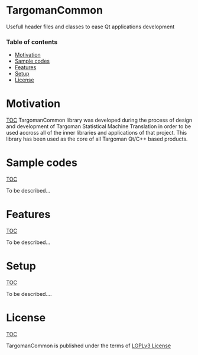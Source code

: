 # TargomanCommon
Usefull header files and classes to ease Qt applications development

### Table of contents
- [Motivation](#motivation)
- [Sample codes](#sample-codes)
- [Features](#features)
- [Setup](#setup)
- [License](#license)


# Motivation
[TOC](#table-of-contents)
TargomanCommon library was developed during the process of design and development of Targoman Statistical Machine Translation in order to be used accross
all of the inner libraries and applications of that project. This library has been used as the core of all Targoman Qt/C++ based products.

# Sample codes
[TOC](#table-of-contents)

To be described...

# Features
[TOC](#table-of-contents)

To be described...

# Setup
[TOC](#table-of-contents)

To be described....

# License
[TOC](#table-of-contents)

TargomanCommon is published under the terms of [LGPLv3 License](./LICENSE)


